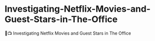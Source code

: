 # Investigating-Netflix-Movies-and-Guest-Stars-in-The-Office
🎥📺 Investigating Netflix Movies and Guest Stars in The Office
